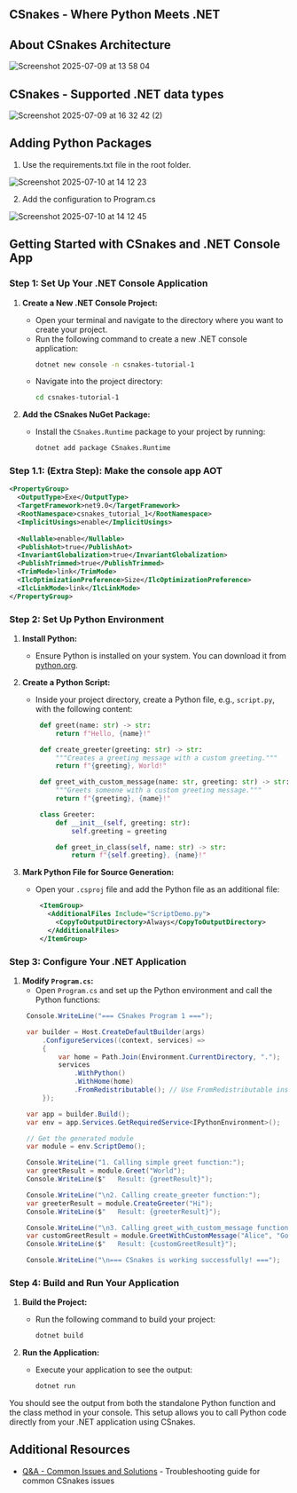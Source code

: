 ## CSnakes - Where Python Meets .NET

## About CSnakes Architecture
![Screenshot 2025-07-09 at 13 58 04](https://github.com/user-attachments/assets/8fbd3aeb-3a9f-41da-aa2e-2890ca19a622)

## CSnakes - Supported .NET data types
![Screenshot 2025-07-09 at 16 32 42 (2)](https://github.com/user-attachments/assets/fcf499b3-26b7-4bfd-a132-908cff5d00c0)

## Adding Python Packages
1. Use the requirements.txt file in the root folder.

![Screenshot 2025-07-10 at 14 12 23](https://github.com/user-attachments/assets/a5e26aa7-f3fc-4027-a61f-a235fabfa9cc)

2. Add the configuration to Program.cs

![Screenshot 2025-07-10 at 14 12 45](https://github.com/user-attachments/assets/edf3cf34-5eca-46ca-8a2c-0949394a705b)

   
## Getting Started with CSnakes and .NET Console App

### Step 1: Set Up Your .NET Console Application

1. **Create a New .NET Console Project:**
   - Open your terminal and navigate to the directory where you want to create your project.
   - Run the following command to create a new .NET console application:
     ```bash
     dotnet new console -n csnakes-tutorial-1
     ```
   - Navigate into the project directory:
     ```bash
     cd csnakes-tutorial-1
     ```

2. **Add the CSnakes NuGet Package:**
   - Install the `CSnakes.Runtime` package to your project by running:
     ```bash
     dotnet add package CSnakes.Runtime
     ```

### Step 1.1: (Extra Step): Make the console app AOT
  ```xml
  <PropertyGroup>
    <OutputType>Exe</OutputType>
    <TargetFramework>net9.0</TargetFramework>
    <RootNamespace>csnakes_tutorial_1</RootNamespace>
    <ImplicitUsings>enable</ImplicitUsings>
    
    <Nullable>enable</Nullable>
    <PublishAot>true</PublishAot>
    <InvariantGlobalization>true</InvariantGlobalization>    
    <PublishTrimmed>true</PublishTrimmed>
    <TrimMode>link</TrimMode>
    <IlcOptimizationPreference>Size</IlcOptimizationPreference>
    <IlcLinkMode>link</IlcLinkMode>
  </PropertyGroup>
  ```

### Step 2: Set Up Python Environment

1. **Install Python:**
   - Ensure Python is installed on your system. You can download it from [python.org](https://www.python.org/downloads/).

2. **Create a Python Script:**
   - Inside your project directory, create a Python file, e.g., `script.py`, with the following content:
     ```python
      def greet(name: str) -> str:
          return f"Hello, {name}!"

      def create_greeter(greeting: str) -> str:
          """Creates a greeting message with a custom greeting."""
          return f"{greeting}, World!"

      def greet_with_custom_message(name: str, greeting: str) -> str:
          """Greets someone with a custom greeting message."""
          return f"{greeting}, {name}!"

      class Greeter:
          def __init__(self, greeting: str):
              self.greeting = greeting

          def greet_in_class(self, name: str) -> str:
              return f"{self.greeting}, {name}!"    
     ```

3. **Mark Python File for Source Generation:**
   - Open your `.csproj` file and add the Python file as an additional file:
     ```xml
      <ItemGroup>
        <AdditionalFiles Include="ScriptDemo.py">
          <CopyToOutputDirectory>Always</CopyToOutputDirectory>
        </AdditionalFiles>
      </ItemGroup>
     ```

### Step 3: Configure Your .NET Application

1. **Modify `Program.cs`:**
   - Open `Program.cs` and set up the Python environment and call the Python functions:
   ```csharp
    Console.WriteLine("=== CSnakes Program 1 ===");

    var builder = Host.CreateDefaultBuilder(args)
        .ConfigureServices((context, services) =>
        {
            var home = Path.Join(Environment.CurrentDirectory, ".");
            services
                .WithPython()
                .WithHome(home)
                .FromRedistributable(); // Use FromRedistributable instead of FromAssembly
        });

    var app = builder.Build();
    var env = app.Services.GetRequiredService<IPythonEnvironment>();

    // Get the generated module
    var module = env.ScriptDemo();

    Console.WriteLine("1. Calling simple greet function:");
    var greetResult = module.Greet("World");
    Console.WriteLine($"   Result: {greetResult}");

    Console.WriteLine("\n2. Calling create_greeter function:");
    var greeterResult = module.CreateGreeter("Hi");
    Console.WriteLine($"   Result: {greeterResult}");

    Console.WriteLine("\n3. Calling greet_with_custom_message function:");
    var customGreetResult = module.GreetWithCustomMessage("Alice", "Good morning");
    Console.WriteLine($"   Result: {customGreetResult}");

    Console.WriteLine("\n=== CSnakes is working successfully! ===");
   ```

### Step 4: Build and Run Your Application

1. **Build the Project:**
   - Run the following command to build your project:
     ```bash
     dotnet build
     ```

2. **Run the Application:**
   - Execute your application to see the output:
     ```bash
     dotnet run
     ```

You should see the output from both the standalone Python function and the class method in your console. This setup allows you to call Python code directly from your .NET application using CSnakes.

## Additional Resources

- [Q&A - Common Issues and Solutions](QandA.md) - Troubleshooting guide for common CSnakes issues 
